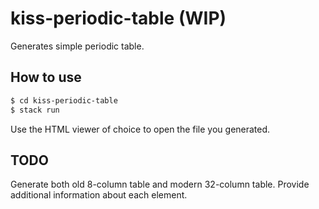 # kiss-periodic-table (WIP)

Generates simple periodic table.

## How to use

```sh
$ cd kiss-periodic-table
$ stack run
```

Use the HTML viewer of choice to open the file you generated.

## TODO

Generate both old 8-column table and modern 32-column table.
Provide additional information about each element.
